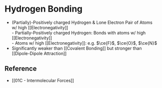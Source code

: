 # Hydrogen Bonding

- (Partially)-Positively charged Hydrogen & Lone Electron Pair of Atoms w/ high [[Electronegativity]]  
         - Partially-Positively charged Hydrogen: Bonds with atoms w/ high [[Electronegativity]]  
         - Atoms w/ high [[Electronegativity]]: e.g. $\ce{F}$, $\ce{O}$, $\ce{N}$
- Significantly weaker than [[Covalent Bonding]] but stronger than [[Dipole-Dipole Attraction]]

## Reference

- [[01C - Intermolecular Forces]]
